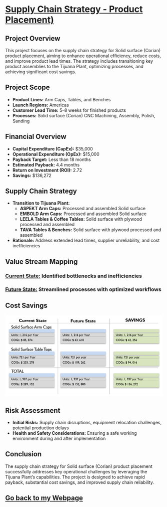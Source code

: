 # [Supply Chain Strategy - Product Placement)](SC_Product_Placement.pdf)

## Project Overview
This project focuses on the supply chain strategy for Solid surface (Corian) product placement, aiming to enhance operational efficiency, reduce costs, and improve product lead times. The strategy includes transitioning key product assemblies to the Tijuana Plant, optimizing processes, and achieving significant cost savings.

## Project Scope
- **Product Lines:** Arm Caps, Tables, and Benches  
- **Launch Regions:** Americas  
- **Customer Lead Time:** 5–8 weeks for finished products  
- **Processes:** Solid surface (Corian) CNC Machining, Assembly, Polish, Sanding  

## Financial Overview
- **Capital Expenditure (CapEx):** $35,000  
- **Operational Expenditure (OpEx):** $15,000  
- **Payback Target:** Less than 18 months  
- **Estimated Payback:** 4.4 months  
- **Return on Investment (ROI):** 2.72  
- **Savings:** $136,272  

## Supply Chain Strategy
- **Transition to Tijuana Plant:**  
  - **ASPEKT Arm Caps:** Processed and assembled Solid surface  
  - **EMBOLD Arm Caps:** Processed and assembled Solid surface 
  - **LEELA Tables & Coffee Tables:** Solid surface with plywood processed and assembled  
  - **TAVA Tables & Benches:** Solid surface with plywood processed and assembled  
- **Rationale:** Address extended lead times, supplier unreliability, and cost inefficiencies  

## Value Stream Mapping
### [Current State:](VSM_CS.png) Identified bottlenecks and inefficiencies  
### [Future State:](VSM_FS.png) Streamlined processes with optimized workflows  

## Cost Savings
#### ![Cost_Savings)](https://github.com/JoseAGonzalezR/Supply-Chain-Strategic/blob/main/Cost_Savings.png)

## Risk Assessment
- **Initial Risks:** Supply chain disruptions, equipment relocation challenges, potential production delays  
- **Health and Safety Considerations:** Ensuring a safe working environment during and after implementation  

## Conclusion
The supply chain strategy for Solid surface (Corian) product placement successfully addresses key operational challenges by leveraging the Tijuana Plant’s capabilities. The project is designed to achieve rapid payback, substantial cost savings, and improved supply chain reliability.

## [Go back to my Webpage](https://JoseAGonzalezR.github.io/Jose_AGonzalez.github.io/)
